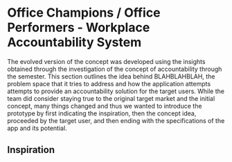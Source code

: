 # Office Champions / Office Performers   - Workplace Accountability System

The evolved version of the concept was developed using the insights obtained through the investigation of the concept of accountability through the semester. This section outlines the idea behind BLAHBLAHBLAH, the problem space that it tries to address and how the application attempts attempts to provide an accountability solution for the target users. While the team did consider staying true to the original target market and the initial concept, many things changed and thus we wanted to introduce the prototype by first indicating the inspiration, then the concept idea, proceeded by the target user, and then ending with the specifications of the app and its potential. 

## Inspiration



